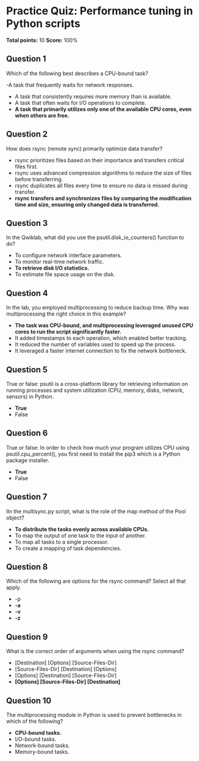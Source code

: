 # Practice Quiz: Performance tuning in Python scripts
**Total points:** 10 
**Score:** 100%

## Question 1
Which of the following best describes a CPU-bound task?

-A task that frequently waits for network responses.
- A task that consistently requires more memory than is available.
- A task that often waits for I/O operations to complete.
- **A task that primarily utilizes only one of the available CPU cores, even when others are free.**

## Question 2
How does rsync (remote sync) primarily optimize data transfer?

- rsync prioritizes files based on their importance and transfers critical files first.
- rsync uses advanced compression algorithms to reduce the size of files before transferring.
- rsync duplicates all files every time to ensure no data is missed during transfer.
- **rsync transfers and synchronizes files by comparing the modification time and size, ensuring only changed data is transferred.**

## Question 3
In the Qwiklab, what did you use the psutil.disk_io_counters() function to do?


- To configure network interface parameters.
- To monitor real-time network traffic.
- **To retrieve disk I/O statistics.**
- To estimate file space usage on the disk.

## Question 4
In the lab, you employed multiprocessing to reduce backup time. Why was multiprocessing the right choice in this example?

- **The task was CPU-bound, and multiprocessing leveraged unused CPU cores to run the script significantly faster.**
- It added timestamps to each operation, which enabled better tracking.
- It reduced the number of variables used to speed up the process.
- It leveraged a faster internet connection to fix the network bottleneck.

## Question 5
True or false: psutil is a cross-platform library for retrieving information on running processes and system utilization (CPU, memory, disks, network, sensors) in Python. 

- **True**
- False

## Question 6
True or false: In order to check how much your program utilizes CPU using psutil.cpu_percent(), you first need to install the pip3 which is a Python package installer. 

- **True**
- False

## Question 7
IIn the multisync.py script, what is the role of the map method of the Pool object?

- **To distribute the tasks evenly across available CPUs.**
- To map the output of one task to the input of another.
- To map all tasks to a single processor.
- To create a mapping of task dependencies.

## Question 8
Which of the following are options for the rsync command? Select all that apply.

- -p
- **-a**
- **-v**
- **-z**

## Question 9
What is the correct order of arguments when using the rsync command?

- [Destination] [Options] [Source-Files-Dir]
- [Source-Files-Dir] [Destination] [Options]
- [Options] [Destination] [Source-Files-Dir]
- **[Options] [Source-Files-Dir] [Destination]**

## Question 10
The multiprocessing module in Python is used to prevent bottlenecks in which of the following? 

- **CPU-bound tasks.**
- I/O-bound tasks.
- Network-bound tasks.
- Memory-bound tasks.